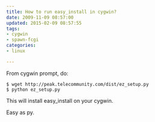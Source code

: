 ```yaml
---
title: How to run easy_install in cygwin?
date: 2009-11-09 08:57:00
updated: 2015-02-09 08:57:55
tags: 
- cygwin
- spawn-fcgi
categories: 
- linux

---
```

From cygwin prompt, do:

    $ wget http://peak.telecommunity.com/dist/ez_setup.py
    $ python ez_setup.py

This will install easy_install on your cygwin.

Easy as py.